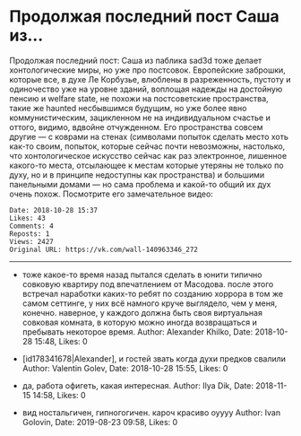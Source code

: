 # Продолжая последний пост Саша из...

Продолжая последний пост: Саша из паблика sad3d тоже делает хонтологические миры, но уже про постсовок. Европейские заброшки, которые все, в духе Ле Корбузье, влюблены в разреженность, пустоту и одиночество уже на уровне зданий, воплощая надежды на достойную пенсию и welfare state, не похожи на постсоветские пространства, такие же haunted несбывшимся будущим, но уже более явно коммунистическим, зацикленном не на индивидуальном счастье и оттого, видимо, вдвойне отчужденном. Его пространства совсем другие — с коврами на стенах (символами попыток сделать место хоть как-то своим, попыток, которые сейчас почти невозможны, настолько, что хонтологическое искусство сейчас как раз электронное, лишенное какого-то места, отсылающее к местам которые утеряны не только по духу, но и в принципе недоступны как пространства) и большими панельными домами — но сама проблема и какой-то общий их дух очень похож. Посмотрите его замечательное видео:

    Date: 2018-10-28 15:37
    Likes: 43
    Comments: 4
    Reposts: 1
    Views: 2427
    Original URL: https://vk.com/wall-140963346_272



--------------------

  * тоже какое-то время назад пытался сделать в юнити типично совковую квартиру под впечатлением от Масодова. после этого встречал наработки каких-то ребят по созданию хоррора в том же самом сеттинге, у них всё намного круче выглядело, чем у меня, конечно. наверное, у каждого должна быть своя виртуальная совковая комната, в которую можно иногда возвращаться и пребывать некоторое время.
    Author: Alexander Khilko, Date: 2018-10-28 15:48, Likes: 0


  * [id178341678|Alexander], и гостей звать когда духи предков свалили
    Author: Valentin Golev, Date: 2018-10-28 15:55, Likes: 0


  * да, работа офигеть, какая интересная.
    Author: Ilya Dik, Date: 2018-11-15 14:58, Likes: 0


  * вид ностальгичен, гипногогичен. кароч красиво оуууу
    Author: Ivan Golovin, Date: 2019-08-23 09:58, Likes: 0

